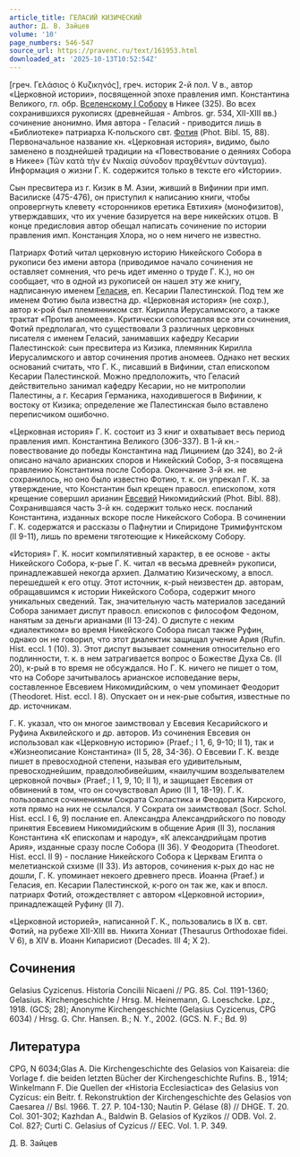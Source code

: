 ```yaml
---
article_title: ГЕЛАСИЙ КИЗИЧЕСКИЙ
author: Д. В. Зайцев
volume: '10'
page_numbers: 546-547
source_url: https://pravenc.ru/text/161953.html
downloaded_at: '2025-10-13T10:52:54Z'
---
```


[греч. Γελάσιος ὁ Κυζικηνός], греч. историк 2-й пол. V в., автор «Церковной истории», посвященной эпохе правления имп. Константина Великого, гл. обр. [Вселенскому I Собору](<https://pravenc.ru/text/Вселенскому I Собору.html>) в Никее (325). Во всех сохранившихся рукописях (древнейшая - Ambros. gr. 534, XII-XIII вв.) сочинение анонимно. Имя автора - Геласий - приводится лишь в «Библиотеке» патриарха К-польского свт. [Фотия](https://pravenc.ru/text/Фотий.html) (Phot. Bibl. 15, 88). Первоначальное название кн. «Церковная история», видимо, было заменено в позднейшей традиции на «Повествование о деяниях Собора в Никее» (Τῶν κατὰ τὴν ἐν Νικαίᾳ σύνοδον πραχθέντων σύνταγμα). Информация о жизни Г. К. содержится только в тексте его «Истории».

Сын пресвитера из г. Кизик в М. Азии, живший в Вифинии при имп. Василиске (475-476), он приступил к написанию книги, чтобы опровергнуть клевету «сторонников еретика Евтихия» (монофизитов), утверждавших, что их учение базируется на вере никейских отцов. В конце предисловия автор обещал написать сочинение по истории правления имп. Констанция Хлора, но о нем ничего не известно.

Патриарх Фотий читал церковную историю Никейского Собора в рукописи без имени автора (приводимое начало сочинения не оставляет сомнения, что речь идет именно о труде Г. К.), но он сообщает, что в одной из рукописей он нашел эту же книгу, надписанную именем [Геласия](https://pravenc.ru/text/Геласия.html), еп. Кесарии Палестинской. Под тем же именем Фотию была известна др. «Церковная история» (не сохр.), автор к-рой был племянником свт. Кирилла Иерусалимского, а также трактат «Против аномеев». Критически сопоставляя все эти сочинения, Фотий предполагал, что существовали 3 различных церковных писателя с именем Геласий, занимавших кафедру Кесарии Палестинской: сын пресвитера из Кизика, племянник Кирилла Иерусалимского и автор сочинения против аномеев. Однако нет веских оснований считать, что Г. К., писавший в Вифинии, стал епископом Кесарии Палестинской. Можно предположить, что Геласий действительно занимал кафедру Кесарии, но не митрополии Палестины, а г. Кесария Германика, находившегося в Вифинии, к востоку от Кизика; определение же Палестинская было вставлено переписчиком ошибочно.

«Церковная история» Г. К. состоит из 3 книг и охватывает весь период правления имп. Константина Великого (306-337). В 1-й кн.- повествование до победы Константина над Лицинием (до 324), во 2-й описано начало арианских споров и Никейский Собор, 3-я посвящена правлению Константина после Собора. Окончание 3-й кн. не сохранилось, но оно было известно Фотию, т. к. он упрекал Г. К. за утверждение, что Константин был крещен правосл. епископом, хотя крещение совершил арианин [Евсевий](https://pravenc.ru/text/Евсевий.html) Никомидийский (Phot. Bibl. 88). Сохранившаяся часть 3-й кн. содержит только неск. посланий Константина, изданных вскоре после Никейского Собора. В сочинении Г. К. содержатся и рассказы о Пафнутии и Спиридоне Тримифунтском (II 9-11), лишь по времени тяготеющие к Никейскому Собору.

«История» Г. К. носит компилятивный характер, в ее основе - акты Никейского Собора, к-рые Г. К. читал «в весьма древней» рукописи, принадлежавшей некогда архиеп. Далматию Кизическому, а впосл. перешедшей к его отцу. Этот источник, к-рый неизвестен др. авторам, обращавшимся к истории Никейского Собора, содержит много уникальных сведений. Так, значительную часть материалов заседаний Собора занимает диспут правосл. епископов с философом Федоном, нанятым за деньги арианами (II 13-24). О диспуте с неким «диалектиком» во время Никейского Собора писал также Руфин, однако он не говорил, что этот диалектик защищал учение Ария (Rufin. Hist. eccl. 1 (10). 3). Этот диспут вызывает сомнения относительно его подлинности, т. к. в нем затрагивается вопрос о Божестве Духа Св. (II 20), к-рый в то время не обсуждался. Но Г. К. ничего не пишет о том, что на Соборе зачитывалось арианское исповедание веры, составленное Евсевием Никомидийским, о чем упоминает Феодорит (Theodoret. Hist. eccl. I 8). Опускает он и нек-рые события, известные по др. источникам.

Г. К. указал, что он многое заимствовал у Евсевия Кесарийского и Руфина Аквилейского и др. авторов. Из сочинения Евсевия он использовал как «Церковную историю» (Praef.; I 1, 6, 9-10; II 1), так и «Жизнеописание Константина» (II 5, 28, 34-36). О Евсевии Г. К. везде пишет в превосходной степени, называя его удивительным, превосходнейшим, правдолюбивейшим, «наилучшим возделывателем церковной почвы» (Praef.; I 1, 9, 10; II 1), и защищает Евсевия от обвинений в том, что он сочувствовал Арию (II 1, 18-19). Г. К. пользовался сочинениями Сократа Схоластика и Феодорита Кирского, хотя прямо на них не ссылался. У Сократа он заимствовал (Socr. Schol. Hist. eccl. I 6, 9) послание еп. Александра Александрийского по поводу принятия Евсевием Никомидийским в общение Ария (II 3), послания Константина «К епископам и народу», «К александрийцам против Ария», изданные сразу после Собора (II 36). У Феодорита (Theodoret. Hist. eccl. II 9) - послание Никейского Собора к Церквам Египта о мелетианской схизме (II 33). Из авторов, сочинения к-рых до нас не дошли, Г. К. упоминает некоего древнего пресв. Иоанна (Praef.) и Геласия, еп. Кесарии Палестинской, к-рого он так же, как и впосл. патриарх Фотий, отождествляет с автором «Церковной истории», принадлежащей Руфину (II 7).

«Церковной историей», написанной Г. К., пользовались в IX в. свт. Фотий, на рубеже XII-XIII вв. Никита Хониат (Thesaurus Orthodoxae fidei. V 6), в XIV в. Иоанн Кипарисиот (Decades. III 4; X 2).

## Сочинения

Gelasius Cyzicenus. Historia Сoncilii Nicaeni // PG. 85. Col. 1191-1360; Gelasius. Kirchengeschichte / Hrsg. M. Heinemann, G. Loeschcke. Lpz., 1918. (GCS; 28); Anonyme Kirchengeschichte (Gelasius Cyzicenus, CPG 6034) / Hrsg. G. Chr. Hansen. B.; N. Y., 2002. (GCS. N. F.; Bd. 9)

## Литература

CPG, N 6034;Glas A. Die Kirchengeschichte des Gelasios von Kaisareia: die Vorlage f. die beiden letzten Bücher der Kirchengeschichte Rufins. B., 1914; Winkelmann F. Die Quellen der «Historia Ecclesiactica» des Gelasius von Cyzicus: ein Beitr. f. Rekonstruktion der Kirchengeschichte des Gelasios von Caesarea // Bsl. 1966. T. 27. P. 104-130; Nautin P. Gélase (8) // DHGE. T. 20. Col. 301-302; Kazhdan A., Baldwin B. Gelasios of Kyzikos // ODB. Vol. 2. Col. 827; Curti C. Gelasius of Cyzicus // EEC. Vol. 1. P. 349.

Д. В. Зайцев
